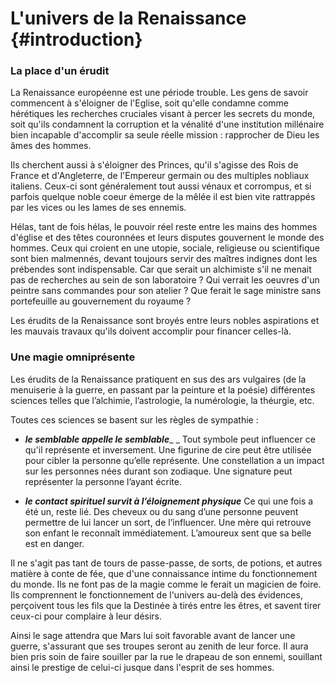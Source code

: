 # L'univers de la Renaissance {#introduction}

### La place d'un érudit

La Renaissance européenne est une période trouble. Les gens de savoir commencent à s'éloigner de l'Eglise, soit qu'elle condamne comme hérétiques les recherches cruciales visant à percer les secrets du monde, soit qu'ils condamnent la corruption et la vénalité d'une institution millénaire bien incapable d'accomplir sa seule réelle mission : rapprocher de Dieu les âmes des hommes.

Ils cherchent aussi à s'éloigner des Princes, qu'il s'agisse des Rois de France et d'Angleterre, de l'Empereur germain ou des multiples nobliaux italiens. Ceux-ci sont généralement tout aussi vénaux et corrompus, et si parfois quelque noble coeur émerge de la mêlée il est bien vite rattrappés par les vices ou les lames de ses ennemis.

Hélas, tant de fois hélas, le pouvoir réel reste entre les mains des hommes d'église et des têtes couronnées et leurs disputes gouvernent le monde des hommes. Ceux qui croient en une utopie, sociale, religieuse ou scientifique sont bien malmennés, devant toujours servir des maîtres indignes dont les prébendes sont indispensable. Car que serait un alchimiste s'il ne menait pas de recherches au sein de son laboratoire ? Qui verrait les oeuvres d'un peintre sans commandes pour son atelier ? Que ferait le sage ministre sans portefeuille au gouvernement du royaume ?

Les érudits de la Renaissance sont broyés entre leurs nobles aspirations et les mauvais travaux qu'ils doivent accomplir pour financer celles-là.

### Une magie omniprésente

Les érudits de la Renaissance pratiquent en sus des ars vulgaires \(de la menuiserie à la guerre, en passant par la peinture et la poésie\) différentes sciences telles que l’alchimie, l’astrologie, la numérologie, la théurgie, etc.

Toutes ces sciences se basent sur les règles de sympathie :

* _**le semblable appelle le semblable**__ _ Tout symbole peut influencer ce qu'il représente et inversement. Une figurine de cire peut être utilisée pour cibler la personne qu’elle représente. Une constellation a un impact sur les personnes nées durant son zodiaque. Une signature peut représenter la personne l’ayant écrite. 

* _**le contact spirituel survit à l’éloignement physique**_ Ce qui une fois a été un, reste lié. Des cheveux ou du sang d’une personne peuvent permettre de lui lancer un sort, de l’influencer. Une mère qui retrouve son enfant le reconnaît immédiatement. L’amoureux sent que sa belle est en danger.


Il ne s'agit pas tant de tours de passe-passe, de sorts, de potions, et autres matière à conte de fée, que d'une connaissance intime du fonctionnement du monde. Ils ne font pas de la magie comme le ferait un magicien de foire. Ils comprennent le fonctionnement de l'univers au-delà des évidences, perçoivent tous les fils que la Destinée à tirés entre les êtres, et savent tirer ceux-ci pour complaire à leur désirs.

Ainsi le sage attendra que Mars lui soit favorable avant de lancer une guerre, s'assurant que ses troupes seront au zenith de leur force. Il aura bien pris soin de faire souiller par la rue le drapeau de son ennemi, souillant ainsi le prestige de celui-ci jusque dans l'esprit de ses hommes.

